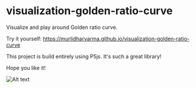 # visualization-golden-ratio-curve
Visualize and play around Golden ratio curve.

Try it yourself: https://murlidharvarma.github.io/visualization-golden-ratio-curve

This project is build entirely using P5js. It's such a great library!

Hope you like it!

![Alt text](/preview.gif?raw=true "Preview")

